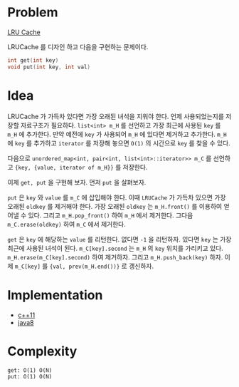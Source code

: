 # Problem

[LRU Cache](https://leetcode.com/problems/lru-cache/)

LRUCache 를 디자인 하고 다음을 구현하는 문제이다.

```cpp
int get(int key)
void put(int key, int val)
```

# Idea

LRUCache 가 가득차 있다면 가장 오래된 녀석을 지워야 한다.  언제
사용되었는지를 저장할 자료구조가 필요하다.  `list<int> m_H` 를
선언하고 가장 최근에 사용된 `key` 를 `m_H` 에 추가한다. 만약 예전에
`key` 가 사용되어 `m_H` 에 있다면 제거하고 추가한다. `m_H` 에 `key` 를
추가하고 `iterator` 를 저장해 놓으면 `O(1)` 의 시간으로 `key` 를 찾을
수 있다.

다음으로 `unordered_map<int, pair<int, list<int>::iterator>> m_C`
를 선언하고 `{key, {value, iterator of m_H}}` 를 저장한다.

이제 `get, put` 을 구현해 보자. 먼저 `put` 을 살펴보자.

`put` 은 `key` 와 `value` 를 `m_C` 에 삽입해야 한다. 이때 `LRUCache`
가 가득차 있으면 가장 오래된 `oldkey` 를 제거해야 한다.  가장 오래된
`oldkey` 는 `m_H.front()` 를 이용하여 얻어낼 수 있다.  그리고
`m_H.pop_front()` 하여 `m_H` 에서 제거한다. 그다음 `m_C.erase(oldkey)`
하여 `m_C` 에서 제거한다.

`get` 은 `key` 에 해당하는 `value` 를 리턴한다. 없다면 `-1` 을
리턴하자. 있다면 `key` 는 가장 최근에 사용된 녀석이
된다. `m_C[key].second` 는 `m_H` 의 `key` 위치를 가리키고
있다. `m_H.erase(m_C[key].second)` 하여 제거하자. 그리고
`m_H.push_back(key)` 하자. 이제 `m_C[key]` 를 `{val, prev(m_H.end())}`
로 갱신하자.

# Implementation

* [c++11](a.cpp)
* [java8](MainApp.java)

# Complexity

```
get: O(1) O(N)
put: O(1) O(N)
```
